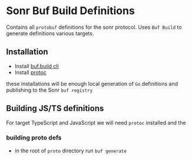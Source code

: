 # Sonr Buf Build Definitions

Contains all `protobuf` definitions for the sonr protocol. Uses `Buf Build` to generate definitions various targets.

## Installation
- Install [buf.build cli](https://buf.build/)
- Install [protoc](https://grpc.io/docs/protoc-installation/)

these installations will be enough local generation of `Go` definitions and publishing to the Sonr `buf registry`
## Building JS/TS definitions
For target TypeScript and JavaScript we will need `protoc` installed and the [](https://www.npmjs.com/package/protoc-gen-ts)

### building proto defs
- in the root of `proto` directory run `buf generate`